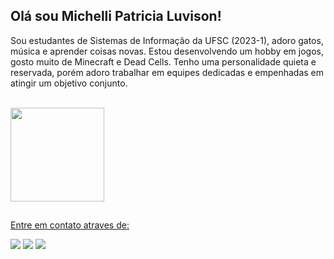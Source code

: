 ## Olá sou Michelli Patricia Luvison!

Sou estudantes de Sistemas de Informação da UFSC (2023-1), adoro gatos, música e aprender coisas novas. Estou desenvolvendo um hobby em jogos, gosto muito de Minecraft e Dead Cells. Tenho uma personalidade quieta e reservada, porém adoro trabalhar em equipes dedicadas e empenhadas em atingir um objetivo conjunto.
  
  <div style="display: inline_block"><br>
  <a href="[https://githubhttps://raw.githubusercontent.com/devicons/devicon/master/icons/r/r-original.svg.com/MimiChechelli](https://github.com/MimiChechelli)"> 
  <img height="150em" src="https://github-readme-stats.vercel.app/api/top-langs/?username=MimiChechelli&layout=compact&langs_count=16&theme=tokyonight"/>
</div>

  ##
 Entre em contato atraves de: 
<div> 
  <a href="https://www.instagram.com/only_mimimimi/" target="_blank"><img src="https://img.shields.io/badge/-Instagram-%23E4405F?style=for-the-badge&logo=instagram&logoColor=white" target="_blank"></a>
 	  <a href = "mailto:contatomichiluvison@gmail.com"><img src="https://img.shields.io/badge/-Gmail-%23333?style=for-the-badge&logo=gmail&logoColor=white" target="_blank"></a>
  <a href="https://www.linkedin.com/in/michelli-luvison-623649268/" target="_blank"><img src="https://img.shields.io/badge/-LinkedIn-%230077B5?style=for-the-badge&logo=linkedin&logoColor=white" target="_blank"></a> 
  
</div>
